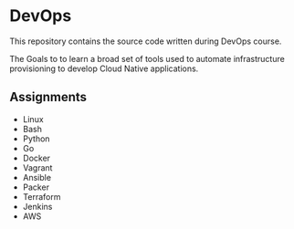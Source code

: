# DevOps

This repository contains the source code written during DevOps course.

The Goals to to learn a broad set of tools used to automate infrastructure provisioning to develop Cloud Native applications.

## Assignments

* Linux
* Bash
* Python
* Go
* Docker
* Vagrant
* Ansible
* Packer
* Terraform
* Jenkins
* AWS
